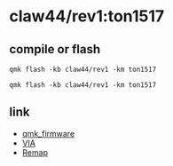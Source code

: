 # claw44/rev1:ton1517

## compile or flash

```
qmk flash -kb claw44/rev1 -km ton1517
```

```
qmk flash -kb claw44/rev1 -km ton1517
```


## link

* [qmk_firmware](https://github.com/qmk/qmk_firmware)
* [VIA](https://caniusevia.com/)
* [Remap](https://remap-keys.app/)
